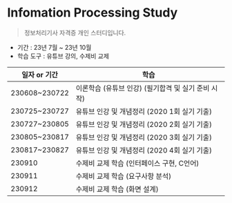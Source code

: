 # Infomation Processing Study

> 정보처리기사 자격증 개인 스터디입니다.

- 기간 : 23년 7월 ~ 23년 10월
- 학습 도구 : 유튜브 강의, 수제비 교제

| 일자 or 기간  | 학습                                                |
| ------------- | --------------------------------------------------- |
| 230608~230722 | 이론학습 (유튜브 인강) (필기합격 및 실기 준비 시작) |
| 230725~230727 | 유튜브 인강 및 개념정리 (2020 1회 실기 기출)        |
| 230727~230805 | 유튜브 인강 및 개념정리 (2020 2회 실기 기출)        |
| 230805~230817 | 유튜브 인강 및 개념정리 (2020 3회 실기 기출)        |
| 230817~230827 | 유튜브 인강 및 개념정리 (2020 4회 실기 기출)        |
| 230910        | 수제비 교제 학습 (인터페이스 구현, C언어)           |
| 230911        | 수제비 교제 학습 (요구사항 분석)                    |
| 230912        | 수제비 교제 학습 (화면 설계)                    |

